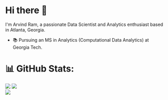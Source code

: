 # Hi there 👋  
I'm Arvind Ram, a passionate Data Scientist and Analytics enthusiast based in Atlanta, Georgia.  
- 📚 Pursuing an MS in Analytics (Computational Data Analytics) at Georgia Tech.

# 📊 GitHub Stats:
![](https://github-readme-stats.vercel.app/api?username=Arvind2002&theme=tokyonight&hide_border=false&include_all_commits=false&count_private=false)
![](https://github-readme-streak-stats.herokuapp.com/?user=Arvind2002&theme=tokyonight&hide_border=false)<br>
![](https://github-readme-stats.vercel.app/api/top-langs/?username=Arvind2002&theme=tokyonight&hide_border=false&include_all_commits=false&count_private=false&layout=compact)


<!--
**Arvind2002/Arvind2002** is a ✨ _special_ ✨ repository because its `README.md` (this file) appears on your GitHub profile.

Here are some ideas to get you started:

- 🔭 I’m currently working on ...
- 🌱 I’m currently learning ...
- 👯 I’m looking to collaborate on ...
- 🤔 I’m looking for help with ...
- 💬 Ask me about ...
- 📫 How to reach me: ...
- 😄 Pronouns: ...
- ⚡ Fun fact: ...
-->
